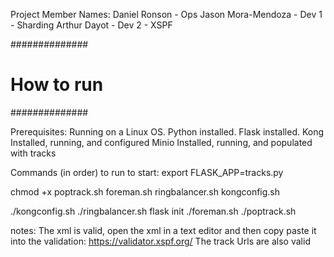 Project Member Names:
Daniel Ronson - Ops
Jason Mora-Mendoza - Dev 1 - Sharding
Arthur Dayot - Dev 2 - XSPF

##############
# How to run #
##############

Prerequisites:
Running on a Linux OS.
Python installed.
Flask installed.
Kong Installed, running, and configured
Minio Installed, running, and populated with tracks

Commands (in order) to run to start:
export FLASK_APP=tracks.py

chmod +x poptrack.sh foreman.sh ringbalancer.sh kongconfig.sh

./kongconfig.sh
./ringbalancer.sh
flask init
./foreman.sh
./poptrack.sh

notes:
The xml is valid, open the xml in a text editor and then copy paste it into the validation: https://validator.xspf.org/
The track Urls are also valid




